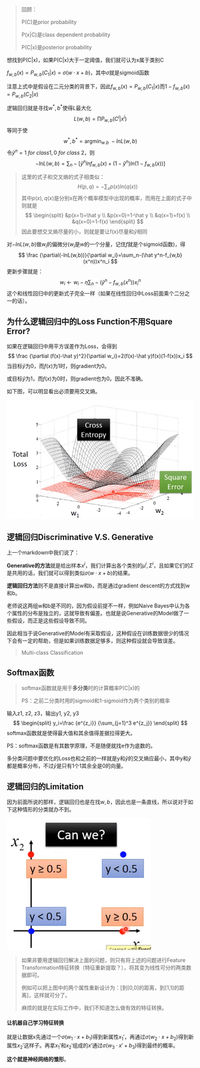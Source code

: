 > 回顾：
>
> P(C)是prior probability
>
> P(x|C)是class dependent probability
>
> P(C|x)是posterior probability

想找到P(C|x)，如果P(C|x)大于一定阈值，我们就可认为x属于类别C

$f_{w,b}(x)=P_{w,b}(C_1|x)=\sigma(w\cdot x+b)$，其中$\sigma$就是sigmoid函数

注意上式中是假设在二元分类的背景下，因此$f_{w,b}(x)=P_{w,b}(C_1|x)$而$1-f_{w,b}(x)=P_{w,b}(C_2|x)$



逻辑回归就是寻找$w^*,b^*$使得$L$最大化
$$
L(w,b)=\prod P_{w,b}(C^i|x^i)
$$
等同于使
$$
w^*,b^*=\mathop {argmin}_{w.b}\ -lnL(w,b)
$$
令$\hat y^n=1\ for\ class1,0\ for\ class\ 2$，则
$$
-lnL(w,b)=\sum_n -\left[ \hat y^nlnf_{w,b}(x)+(1-\hat y^n)ln(1-f_{w,b}(x)) \right]
$$

> 这里的式子和交叉熵的式子相类似：
> $$
> H(p,q)=-\sum_x p(x)ln(q(x))
> $$
> 其中$p(x),q(x)$是分别x在两个概率模型中出现的概率，而用在上面的式子中则就是
> $$
> \begin{split}
> &p(x=1)=\hat y \\
> &p(x=0)=1-\hat y \\
> &q(x=1)=f(x) \\
> &q(x=0)=1-f(x)
> \end{split}
> $$
> 因此要想交叉熵尽量的小，则就是要让f(x)尽量和$\hat y$相同



对$-lnL(w,b)$做$w_i$的偏微分($w_i$是$w$的一个分量，记住$f$就是个sigmoid函数)，得
$$
\frac {\partial(-lnL(w,b))}{\partial w_i}=\sum_n-(\hat y^n-f_{w,b}(x^n))x^n_i
$$
更新步骤就是：
$$
w_i \leftarrow w_i-\eta\sum_n-(\hat y^n-f_{w,b}(x^n))x^n_i
$$
这个和线性回归中的更新式子完全一样（如果在线性回归中Loss前面乘个二分之一的话）。



## 为什么逻辑回归中的Loss Function不用Square Error?

如果在逻辑回归中用平方误差作为Loss，会得到
$$
\frac {\partial (f(x)-\hat y)^2}{\partial w_i}=2(f(x)-\hat y)f(x)(1-f(x))x_i
$$
当目标$\hat y$为0，而$f(x)$为1时，则gradient为0。

或目标$\hat y$为1，而$f(x)$为0时，则gradient也为0。因此不准确。

如下图，可以明显看出必须要用交叉熵。

![image-20210712160208835](./images/image02.png)



## 逻辑回归Discriminative V.S. Generative

上一个markdown中我们说了：

**Generative的方法**就是给出样本$x^i$，我们计算出各个类别的$\mu^i, \Sigma^i$，且如果它们的$\Sigma$是共用的话，我们就可以得到类似$\sigma(w\cdot x+b)$的结果。

**逻辑回归方法**则不是直接计算出w和b，而是通过gradient descent的方式找到w和b。



老师说这两组w和b是不同的，因为假设前提不一样，例如Naive Bayes中认为各个属性的分布是独立的，这就导致有偏差。也就是说Generative的Model做了一些假设，而正是这些假设导致不同。

因此相当于说Generative的Model有采取假设，这种假设在训练数据很少的情况下会有一定的帮助，但是如果训练数据足够多，则这种假设就会导致误差。







> Multi-class Classification

## Softmax函数

> softmax函数就是用于**多分类**时的计算概率P(C|x)的
>
> PS：之前二分类时用的sigmoid和1-sigmoid作为两个类别的概率

输入z1, z2, z3，输出y1, y2, y3
$$
\begin{split}
y_i=\frac {e^{z_i}} {\sum_{j=1}^3 e^{z_j}}
\end{split}
$$
softmax函数就是使得最大值和其余值得差据拉得更大。

PS：softmax函数是有其数学原理，不是随便就找e作为底数的。



多分类问题中要优化的Loss也和之前的一样就是y和$\hat y$的交叉熵应最小，其中y和$\hat y$都是概率分布，不过$\hat y$是只有1个1其余全是0的向量。



## 逻辑回归的Limitation

因为前面所说的那样，逻辑回归也是在找$w,b$，因此也是一条直线，所以说对于如下这种情形的分类就办不到。

![image-20210712164729779](./images/image03.png)

> 如果非要用逻辑回归解决上面的问题，则只有将上述的问题进行Feature Transformation特征转换（特征重新提取？），将其变为线性可分的两类数据即可。
>
> 例如可以把上图中的两个属性重新设计为：[到[0,0]的距离，到[1,1]的距离]，这样就可分了。
>
> 麻烦的就是在实际工作中，我们不知道怎么做有效的特征转换。

#### 让机器自己学习特征转换

就是让数据x先通过一个$\sigma (w_1\cdot x+b_1)$得到新属性$x_1'$，再通过$\sigma (w_2\cdot x+b_2)$得到新属性$x_2'$这样子。再拿$x_1'$和$x_2'$组成的$x'$通过$\sigma (w_3\cdot x'+b_3)$得到最终的概率。

**这个就是神经网络的雏形**。

